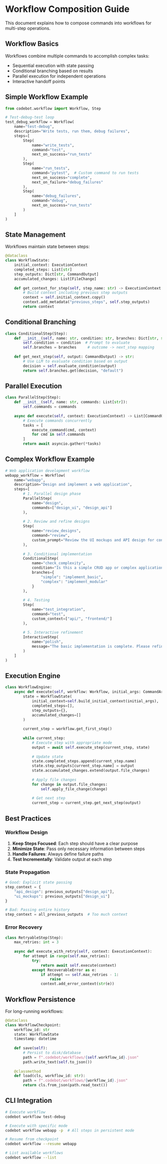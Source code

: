 # Workflow Composition Guide

This document explains how to compose commands into workflows for multi-step operations.

## Workflow Basics

Workflows combine multiple commands to accomplish complex tasks:
- Sequential execution with state passing
- Conditional branching based on results
- Parallel execution for independent operations
- Interactive handoff points

## Simple Workflow Example

```python
from codebot.workflow import Workflow, Step

# Test-debug-test loop
test_debug_workflow = Workflow(
    name="test-debug",
    description="Write tests, run them, debug failures",
    steps=[
        Step(
            name="write_tests",
            command="test",
            next_on_success="run_tests"
        ),
        Step(
            name="run_tests",
            command="pytest",  # Custom command to run tests
            next_on_success="complete",
            next_on_failure="debug_failures"
        ),
        Step(
            name="debug_failures",
            command="debug",
            next_on_success="run_tests"
        )
    ]
)
```

## State Management

Workflows maintain state between steps:

```python
@dataclass
class WorkflowState:
    initial_context: ExecutionContext
    completed_steps: List[str]
    step_outputs: Dict[str, CommandOutput]
    accumulated_changes: List[FileChange]
    
    def get_context_for_step(self, step_name: str) -> ExecutionContext:
        # Build context including previous step outputs
        context = self.initial_context.copy()
        context.add_metadata("previous_steps", self.step_outputs)
        return context
```

## Conditional Branching

```python
class ConditionalStep(Step):
    def __init__(self, name: str, condition: str, branches: Dict[str, str]):
        self.condition = condition  # Prompt to evaluate
        self.branches = branches     # outcome -> next_step mapping
    
    def get_next_step(self, output: CommandOutput) -> str:
        # Use LLM to evaluate condition based on output
        decision = self.evaluate_condition(output)
        return self.branches.get(decision, "default")
```

## Parallel Execution

```python
class ParallelStep(Step):
    def __init__(self, name: str, commands: List[str]):
        self.commands = commands
    
    async def execute(self, context: ExecutionContext) -> List[CommandOutput]:
        # Execute commands concurrently
        tasks = [
            execute_command(cmd, context) 
            for cmd in self.commands
        ]
        return await asyncio.gather(*tasks)
```

## Complex Workflow Example

```python
# Web application development workflow
webapp_workflow = Workflow(
    name="webapp",
    description="Design and implement a web application",
    steps=[
        # 1. Parallel design phase
        ParallelStep(
            name="design",
            commands=["design_ui", "design_api"]
        ),
        
        # 2. Review and refine designs
        Step(
            name="review_designs",
            command="review",
            custom_prompt="Review the UI mockups and API design for consistency"
        ),
        
        # 3. Conditional implementation
        ConditionalStep(
            name="check_complexity",
            condition="Is this a simple CRUD app or complex application?",
            branches={
                "simple": "implement_basic",
                "complex": "implement_modular"
            }
        ),
        
        # 4. Testing
        Step(
            name="test_integration",
            command="test",
            custom_context=["api/", "frontend/"]
        ),
        
        # 5. Interactive refinement
        InteractiveStep(
            name="polish",
            message="The basic implementation is complete. Please refine the UI/UX interactively."
        )
    ]
)
```

## Execution Engine

```python
class WorkflowEngine:
    async def execute(self, workflow: Workflow, initial_args: CommandArgs):
        state = WorkflowState(
            initial_context=self.build_initial_context(initial_args),
            completed_steps=[],
            step_outputs={},
            accumulated_changes=[]
        )
        
        current_step = workflow.get_first_step()
        
        while current_step:
            # Execute step with appropriate mode
            output = await self.execute_step(current_step, state)
            
            # Update state
            state.completed_steps.append(current_step.name)
            state.step_outputs[current_step.name] = output
            state.accumulated_changes.extend(output.file_changes)
            
            # Apply file changes
            for change in output.file_changes:
                self.apply_file_change(change)
            
            # Get next step
            current_step = current_step.get_next_step(output)
```

## Best Practices

### Workflow Design

1. **Keep Steps Focused**: Each step should have a clear purpose
2. **Minimize State**: Pass only necessary information between steps
3. **Handle Failures**: Always define failure paths
4. **Test Incrementally**: Validate output at each step

### State Propagation

```python
# Good: Explicit state passing
step_context = {
    "api_design": previous_outputs["design_api"],
    "ui_mockups": previous_outputs["design_ui"]
}

# Bad: Passing entire history
step_context = all_previous_outputs  # Too much context
```

### Error Recovery

```python
class RetryableStep(Step):
    max_retries: int = 3
    
    async def execute_with_retry(self, context: ExecutionContext):
        for attempt in range(self.max_retries):
            try:
                return await self.execute(context)
            except RecoverableError as e:
                if attempt == self.max_retries - 1:
                    raise
                context.add_error_context(str(e))
```

## Workflow Persistence

For long-running workflows:

```python
@dataclass
class WorkflowCheckpoint:
    workflow_id: str
    state: WorkflowState
    timestamp: datetime
    
    def save(self):
        # Persist to disk/database
        path = f".codebot/workflows/{self.workflow_id}.json"
        path.write_text(self.to_json())
    
    @classmethod
    def load(cls, workflow_id: str):
        path = f".codebot/workflows/{workflow_id}.json"
        return cls.from_json(path.read_text())
```

## CLI Integration

```bash
# Execute workflow
codebot workflow test-debug

# Execute with specific mode
codebot workflow webapp -p  # All steps in persistent mode

# Resume from checkpoint
codebot workflow --resume webapp

# List available workflows
codebot workflow --list
```